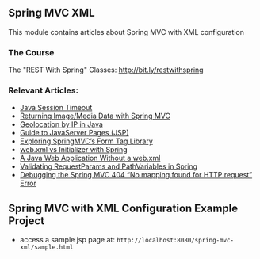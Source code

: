 ## Spring MVC XML

This module contains articles about Spring MVC with XML configuration

### The Course

The "REST With Spring" Classes: http://bit.ly/restwithspring

### Relevant Articles: 

- [Java Session Timeout](https://www.baeldung.com/servlet-session-timeout)
- [Returning Image/Media Data with Spring MVC](https://www.baeldung.com/spring-mvc-image-media-data)
- [Geolocation by IP in Java](https://www.baeldung.com/geolocation-by-ip-with-maxmind)
- [Guide to JavaServer Pages (JSP)](https://www.baeldung.com/jsp)
- [Exploring SpringMVC’s Form Tag Library](https://www.baeldung.com/spring-mvc-form-tags)
- [web.xml vs Initializer with Spring](https://www.baeldung.com/spring-xml-vs-java-config)
- [A Java Web Application Without a web.xml](https://www.baeldung.com/java-web-app-without-web-xml)
- [Validating RequestParams and PathVariables in Spring](https://www.baeldung.com/spring-validate-requestparam-pathvariable)
- [Debugging the Spring MVC 404 “No mapping found for HTTP request” Error](https://www.baeldung.com/spring-mvc-404-error)

## Spring MVC with XML Configuration Example Project

- access a sample jsp page at: `http://localhost:8080/spring-mvc-xml/sample.html`
